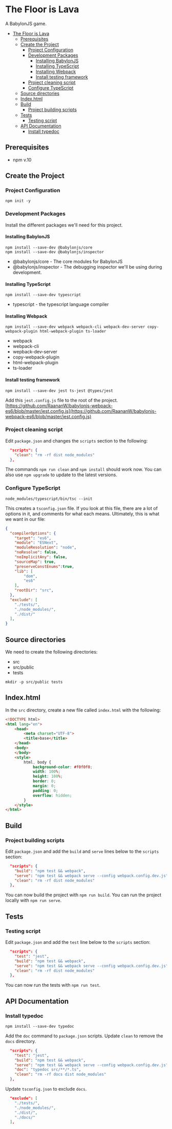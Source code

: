 # The Floor is Lava

A BabylonJS game.

- [The Floor is Lava](#the-floor-is-lava)
  - [Prerequisites](#prerequisites)
  - [Create the Project](#create-the-project)
    - [Project Configuration](#project-configuration)
    - [Development Packages](#development-packages)
      - [Installing BabylonJS](#installing-babylonjs)
      - [Installing TypeScript](#installing-typescript)
      - [Installing Webpack](#installing-webpack)
      - [Install testing framework](#install-testing-framework)
    - [Project cleaning script](#project-cleaning-script)
    - [Configure TypeScript](#configure-typescript)
  - [Source directories](#source-directories)
  - [Index.html](#indexhtml)
  - [Build](#build)
    - [Project building scripts](#project-building-scripts)
  - [Tests](#tests)
    - [Testing script](#testing-script)
  - [API Documentation](#api-documentation)
    - [Install typedoc](#install-typedoc)

## Prerequisites

- npm v.10

## Create the Project

### Project Configuration

```shell
npm init -y
```

### Development Packages

Install the different packages we'll need for this project.

#### Installing BabylonJS

```shell
npm install --save-dev @babylonjs/core
npm install --save-dev @babylonjs/inspector
```

- @babylonjs/core - The core modules for BabylonJS
- @babylonjs/inspector - The debugging inspector we'll be using during development.

#### Installing TypeScript

```shell
npm install --save-dev typescript
```

- typescript - the typescript language compiler

#### Installing Webpack

```shell
npm install --save-dev webpack webpack-cli webpack-dev-server copy-webpack-plugin html-webpack-plugin ts-loader
```

- webpack
- webpack-cli
- wepback-dev-server
- copy-webpack-plugin
- html-webpack-plugin
- ts-loader

#### Install testing framework

```shell
npm install --save-dev jest ts-jest @types/jest
```

Add this `jest.config.js` file to the root of the project. [https://github.com/RaananW/babylonjs-webpack-es6/blob/master/jest.config.js](https://github.com/RaananW/babylonjs-webpack-es6/blob/master/jest.config.js)

### Project cleaning script

Edit `package.json` and changes the `scripts` section to the following:

```json
  "scripts": {
    "clean": "rm -rf dist node_modules"
  },
  ```

  The commands `npm run clean` and `npm install` should work now.  You can also use `npm upgrade` to update to the latest versions.

### Configure TypeScript

```shell
node_modules/typescript/bin/tsc --init
```

This creates a `tsconfig.json` file.  If you look at this file, there are a lot of options in it, and comments for what each means.  Ultimately, this is what we want in our file:

```json
{
  "compilerOptions": {
    "target": "es6",
    "module": "ESNext",
    "moduleResolution": "node",
    "noResolve": false,
    "noImplicitAny": false,
    "sourceMap": true,
    "preserveConstEnums":true,
    "lib": [
        "dom",
        "es6"
    ],
    "rootDir": "src",
  },
  "exclude": [
    "./tests/",
    "./node_modules/",
    "./dist/"
  ],
}
```

## Source directories

We need to create the following directories:

- src
- src/public
- tests

```shell
mkdir -p src/public tests
```

## Index.html

In the `src` directory, create a new file called `index.html` with the following:

```html
<!DOCTYPE html>
<html lang="en">
    <head>
        <meta charset="UTF-8">
        <title>base</title>
    </head>
    <body>
    </body>
    <style>
        html, body {
            background-color: #f0f0f0;
            width: 100%;
            height: 100%;
            border: 0;
            margin: 0;
            padding: 0;
            overflow: hidden;
        }
    </style>
</html>
```

## Build

### Project building scripts

  Edit `package.json` and add the `build` and `serve` lines below to the `scripts` section:

```json
  "scripts": {
    "build": "npm test && webpack",
    "serve": "npm test && webpack serve --config webpack.config.dev.js",
    "clean": "rm -rf dist node_modules"
  },
  ```

You can now build the project with `npm run build`.  You can run the project locally with `npm run serve`.

## Tests

### Testing script

  Edit `package.json` and add the `test` line below to the `scripts` section:

```json
  "scripts": {
    "test": "jest",
    "build": "npm test && webpack",
    "serve": "npm test && webpack serve --config webpack.config.dev.js",
    "clean": "rm -rf dist node_modules"
  },
  ```

You can now run the tests with `npm run test`.

## API Documentation

### Install typedoc

```shell
npm install --save-dev typedoc
```

Add the `doc` command to `package.json` scripts.  Update `clean` to remove the `docs` directory.

```json
  "scripts": {
    "test": "jest",
    "build": "npm test && webpack",
    "serve": "npm test && webpack serve --config webpack.config.dev.js",
    "doc": "typedoc src/**/*.ts",
    "clean": "rm -rf docs dist node_modules"
  },
  ```

Update `tsconfig.json` to exclude `docs`.

```json
  "exclude": [
    "./tests/",
    "./node_modules/",
    "./dist/",
    "./docs/"
  ],
```
